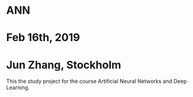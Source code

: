 # ANN
# Feb 16th, 2019
# Jun Zhang, Stockholm
This the study project for the course Artificial Neural Networks and Deep Learning.
